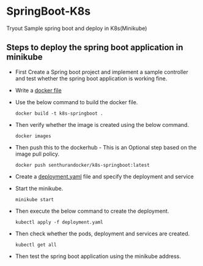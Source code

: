 # SpringBoot-K8s
Tryout Sample spring boot and deploy in K8s(Minikube)

## **Steps to deploy the spring boot application in minikube**

* First Create a Spring boot project and implement a sample controller and test whether the spring boot application is working fine.
* Write a [docker file](https://github.com/Senthuran100/SpringBoot-K8s/blob/main/Dockerfile)
* Use the below command to build the docker file.

    `docker build -t k8s-springboot .
`
* Then verify whether the image is created using the below command.

   `docker images`
* Then push this to the dockerhub - This is an Optional step based on the image pull policy.

  `docker push senthurandocker/k8s-springboot:latest`
* Create a [deployment.yaml](https://github.com/Senthuran100/SpringBoot-K8s/blob/main/deployment.yaml) file and specify the deployment and service
* Start the minikube.

  `minikube start`
* Then execute the below command to create the deployment.

  `kubectl apply -f deployment.yaml`
* Then check whether the pods, deployment and services are created.

  `kubectl get all`
* Then test the spring boot application using the minikube address.


